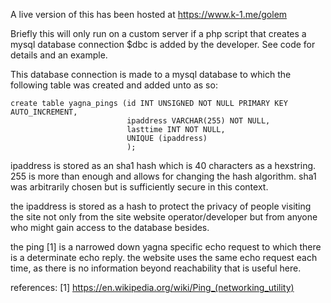 A live version of this has been hosted at https://www.k-1.me/golem

Briefly this will only run on a custom server if a php script that creates a mysql database connection $dbc is added by the developer. See code for details and an example.

This database connection is made to a mysql database to which the following table was created and added unto as so:
```
create table yagna_pings (id INT UNSIGNED NOT NULL PRIMARY KEY AUTO_INCREMENT,
                          ipaddress VARCHAR(255) NOT NULL,
                          lasttime INT NOT NULL,
                          UNIQUE (ipaddress)
                          );
```
ipaddress is stored as an sha1 hash which is 40 characters as a hexstring. 255 is more than enough and allows for changing the hash algorithm. sha1 was arbitrarily chosen but is sufficiently secure in this context.

the ipaddress is stored as a hash to protect the privacy of people visiting the site not only from the site website operator/developer but from anyone who might gain access to the database besides.

the ping [1] is a narrowed down yagna specific echo request to which there is a determinate echo reply. the website uses the same echo request each time, as there is no information beyond reachability that is useful here.


references: [1] https://en.wikipedia.org/wiki/Ping_(networking_utility)

